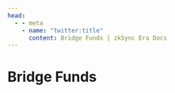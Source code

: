 ```yaml
---
head:
  - - meta
    - name: "twitter:title"
      content: Bridge Funds | zkSync Era Docs
---
```


# Bridge Funds
